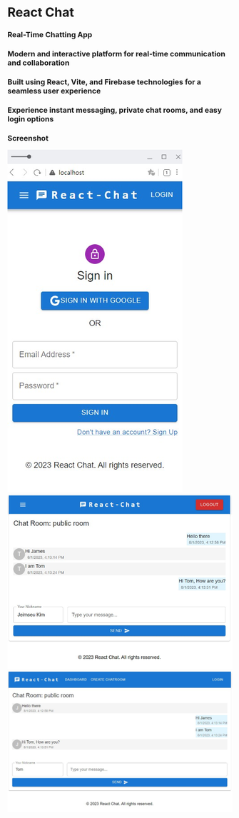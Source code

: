 # React Chat

### Real-Time Chatting App 

### Modern and interactive platform for real-time communication and collaboration 
### Built using React, Vite, and Firebase technologies for a seamless user experience 
### Experience instant messaging, private chat rooms, and easy login options 

### Screenshot  
![Screenshot](https://github.com/JamesKim4913/react-chat/blob/c9070cbd280272d60ab1151f4a4dfb251aff89b2/screenshot/screenshot1.jpg)  
![Screenshot](https://github.com/JamesKim4913/react-chat/blob/c9070cbd280272d60ab1151f4a4dfb251aff89b2/screenshot/screenshot2.jpg)  
![Screenshot](https://github.com/JamesKim4913/react-chat/blob/c9070cbd280272d60ab1151f4a4dfb251aff89b2/screenshot/screenshot3.jpg) 